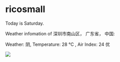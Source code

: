 # ricosmall

Today is Saturday.

Weather infomation of 深圳市南山区， 广东省， 中国: 

Weather: 阴, Temperature: 28 ℃ , Air Index: 24 优

<img src="https://github-readme-stats.vercel.app/api?username=ricosmall&show_icons=true" />
